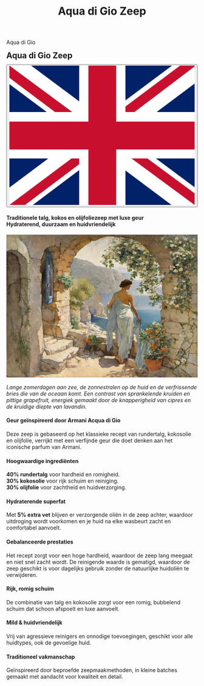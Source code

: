 ﻿---
title: "Aqua di Gio Zeep"
layout: single
author_profile: true
tags: zeep
excerpt_separator: <!--more-->
header:
    overlay_image: random
    overlay_filter: 0.3
    teaser: /assets/images/bull200px.webp
comments: true
---
<div class="body-post-excerpt">
  <p class="body-excerpt-title">Aqua di Gio</p>
</div>
<!--more-->
<style>
.page__content > .body-post-excerpt {
  display: none;
}
</style>

<div class="lang-content lang-nl">
  <div class="lang-header">
    <h2 style="margin: 0.5em 0 0.5em;">Aqua di Gio Zeep</h2>
    <div class="lang-switcher">
      <button id="lang-toggle" onclick="toggleLang()">
        <img id="lang-flag" src="/assets/images/ui/gb.svg" alt="English flag">
      </button>
    </div>
  </div>
  <h4>
    Traditionele talg, kokos en olijfoliezeep met luxe geur<br>
    Hydraterend, duurzaam en huidvriendelijk
  </h4>
  <div class="post-image">
    <img src="/assets/images/content/posts/ArtAquaDiGio.webp" alt="Aqua di Gio Zeep" title="Aqua di Gio"  />
  </div>
  <div class="flavor-text"><p><em>Lange zomerdagen aan zee, de zonnestralen op de huid en de verfrissende bries die van de oceaan komt. Een contrast van sprankelende kruiden en pittige grapefruit, energiek gemaakt door de knapperigheid van cipres en de kruidige diepte van lavandin.</em></p></div>
  <h4>Geur geïnspireerd door Armani Acqua di Gio</h4>
  <p>Deze zeep is gebaseerd op het klassieke recept van rundertalg, kokosolie en olijfolie, verrijkt met een verfijnde geur die doet denken aan het iconische parfum van Armani.</p>
  <h4>Hoogwaardige ingrediënten</h4>
  <p><b>40% rundertalg</b> voor hardheid en romigheid.<br>
     <b>30% kokosolie</b> voor rijk schuim en reiniging.<br>
     <b>30% olijfolie</b> voor zachtheid en huidverzorging.</p>
  <h4>Hydraterende superfat</h4>
  <p>Met <b>5% extra vet</b> blijven er verzorgende oliën in de zeep achter, waardoor uitdroging wordt voorkomen en je huid na elke wasbeurt zacht en comfortabel aanvoelt.</p>
  <h4>Gebalanceerde prestaties</h4>
  <p>Het recept zorgt voor een hoge hardheid, waardoor de zeep lang meegaat en niet snel zacht wordt. De reinigende waarde is gematigd, waardoor de zeep geschikt is voor dagelijks gebruik zonder de natuurlijke huidoliën te verwijderen.</p>
  <h4>Rijk, romig schuim</h4>
  <p>De combinatie van talg en kokosolie zorgt voor een romig, bubbelend schuim dat schoon afspoelt en luxe aanvoelt.</p>
  <h4>Mild & huidvriendelijk</h4>
  <p>Vrij van agressieve reinigers en onnodige toevoegingen, geschikt voor alle huidtypes, ook de gevoelige huid.</p>
  <h4>Traditioneel vakmanschap</h4>
  <p>Geïnspireerd door beproefde zeepmaakmethoden, in kleine batches gemaakt met aandacht voor kwaliteit en detail.</p>
</div>

<div class="lang-content lang-en" style="display:none;">
  <div class="lang-header">
    <h2 style="margin: 0.5em 0 0.5em;">Aqua di Gio Soap</h2>
    <div class="lang-switcher">
      <button id="lang-toggle" onclick="toggleLang()">
        <img id="lang-flag" src="/assets/images/ui/nl.svg" alt="Dutch flag">
      </button>
    </div>
  </div>
  <h4>
    Traditional tallow, coconut and olive oil soap with luxurious fragrance<br>
    Moisturizing, long-lasting and skin-friendly
  </h4>
  <div class="post-image">
    <img src="/assets/images/content/posts/ArtAquaDiGio.webp" alt="Aqua di Gio Soap" title="Aqua di Gio"  />
  </div>
  <div class="flavor-text"><p><em>Long summer days by the sea, sunbeams on your skin, and the refreshing ocean breeze. A contrast of sparkling herbs and zesty grapefruit, energized by the crispness of cypress and the aromatic depth of lavandin.</em></p></div>
  <h4>Fragrance inspired by Armani Acqua di Gio</h4>
  <p>This soap is based on the classic recipe of beef tallow, coconut oil, and olive oil, enriched with a refined scent reminiscent of Armani's iconic fragrance.</p>
  <h4>Premium Ingredients</h4>
  <p><b>40% beef tallow</b> for hardness and creaminess.<br>
     <b>30% coconut oil</b> for rich lather and cleansing.<br>
     <b>30% olive oil</b> for mildness and skin conditioning.</p>
  <h4>Moisturizing Superfat</h4>
  <p>With a <b>5% superfat</b>, this bar retains extra nourishing oils, helping to prevent dryness and leaving your skin feeling soft and comfortable after every wash.</p>
  <h4>Balanced Performance</h4>
  <p>The recipe achieves a high hardness value, ensuring the bar lasts longer and resists becoming mushy. The cleansing value is moderate, making it suitable for daily use without stripping natural oils.</p>
  <h4>Rich, Creamy Lather</h4>
  <p>The combination of tallow and coconut oil produces a creamy, bubbly foam that rinses clean and feels luxurious.</p>
  <h4>Gentle & Skin-Friendly</h4>
  <p>Free from harsh detergents and unnecessary additives, this soap is ideal for all skin types, including sensitive skin.</p>
  <h4>Traditional Craftsmanship</h4>
  <p>Inspired by time-tested soapmaking methods, this bar is made in small batches with attention to quality and detail.</p>
</div>
